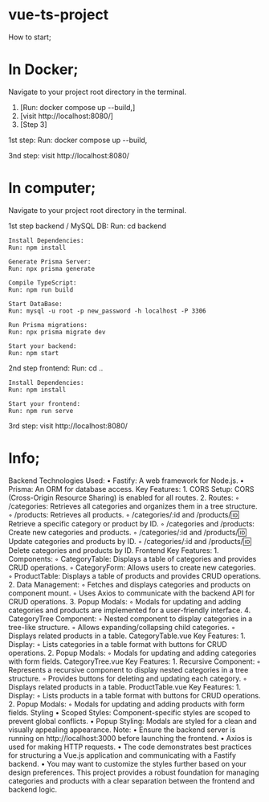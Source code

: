 # vue-ts-project
How to start;

# In Docker;
  Navigate to your project root directory in the terminal.
1. [Run: docker compose up --build,]
2. [visit http://localhost:8080/]
3. [Step 3]
  
  1st step:
    Run: docker compose up --build,
    
  3nd step:
    visit http://localhost:8080/

# In computer;
  Navigate to your project root directory in the terminal.
  
  1st step backend / MySQL DB:
    Run: cd backend
    
    Install Dependencies:
    Run: npm install
    
    Generate Prisma Server:
    Run: npx prisma generate
    
    Compile TypeScript:
    Run: npm run build
    
    Start DataBase:
    Run: mysql -u root -p new_password -h localhost -P 3306
    
    Run Prisma migrations:
    Run: npx prisma migrate dev
    
    Start your backend:
    Run: npm start

  2nd step frontend:
    Run: cd ..
    
    Install Dependencies:
    Run: npm install
        
    Start your frontend:
    Run: npm run serve

  3rd step:
    visit http://localhost:8080/


# Info;

Backend 
Technologies Used:
    • Fastify: A web framework for Node.js.
    • Prisma: An ORM for database access.
Key Features:
    1. CORS Setup: CORS (Cross-Origin Resource Sharing) is enabled for all routes.
    2. Routes:
        ◦ /categories: Retrieves all categories and organizes them in a tree structure.
        ◦ /products: Retrieves all products.
        ◦ /categories/:id and /products/:id: Retrieve a specific category or product by ID.
        ◦ /categories and /products: Create new categories and products.
        ◦ /categories/:id and /products/:id: Update categories and products by ID.
        ◦ /categories/:id and /products/:id: Delete categories and products by ID.
Frontend 
Key Features:
    1. Components:
        ◦ CategoryTable: Displays a table of categories and provides CRUD operations.
        ◦ CategoryForm: Allows users to create new categories.
        ◦ ProductTable: Displays a table of products and provides CRUD operations.
    2. Data Management:
        ◦ Fetches and displays categories and products on component mount.
        ◦ Uses Axios to communicate with the backend API for CRUD operations.
    3. Popup Modals:
        ◦ Modals for updating and adding categories and products are implemented for a user-friendly interface.
    4. CategoryTree Component:
        ◦ Nested component to display categories in a tree-like structure.
        ◦ Allows expanding/collapsing child categories.
        ◦ Displays related products in a table.
CategoryTable.vue
Key Features:
    1. Display:
        ◦ Lists categories in a table format with buttons for CRUD operations.
    2. Popup Modals:
        ◦ Modals for updating and adding categories with form fields.
CategoryTree.vue
Key Features:
    1. Recursive Component:
        ◦ Represents a recursive component to display nested categories in a tree structure.
        ◦ Provides buttons for deleting and updating each category.
        ◦ Displays related products in a table.
ProductTable.vue
Key Features:
    1. Display:
        ◦ Lists products in a table format with buttons for CRUD operations.
    2. Popup Modals:
        ◦ Modals for updating and adding products with form fields.
Styling
    • Scoped Styles: Component-specific styles are scoped to prevent global conflicts.
    • Popup Styling: Modals are styled for a clean and visually appealing appearance.
Note:
    • Ensure the backend server is running on http://localhost:3000 before launching the frontend.
    • Axios is used for making HTTP requests.
    • The code demonstrates best practices for structuring a Vue.js application and communicating with a Fastify backend.
    • You may want to customize the styles further based on your design preferences.
This project provides a robust foundation for managing categories and products with a clear separation between the frontend and backend logic.


